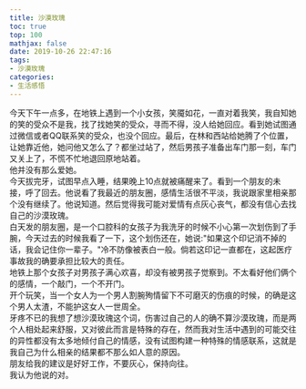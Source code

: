 ```yaml
---
title: 沙漠玫瑰
toc: true
top: 100
mathjax: false
date: 2019-10-26 22:47:16
tags:
- 沙漠玫瑰
categories:
- 生活感悟
---
```

今天下午一点多，在地铁上遇到一个小女孩，笑魇如花，一直对着我笑，我自知她的笑的受众不是我，找了找她笑的受众，寻而不得，没人给她回应。看到她试图通过微信或者QQ联系笑的受众，也没个回应。最后，在林和西站给她腾了个位置，让她靠近他，她问他又怎么了？都坐过站了，然后男孩子准备出车门那一刻，车门又关上了，不慌不忙地退回原地站着。  
他并没有那么爱她。  
今天拔完牙，试图早点入睡，结果晚上10点就被痛醒来了。看到一个朋友的未接，呼了回去。他说看了我最近的朋友圈，感情生活很不平淡，我说跟家里相亲那个没有继续了。他说知道。然后觉得我可能对爱情有点灰心丧气，都没有信心去找自己的沙漠玫瑰。  
白天发的朋友圈，是一个口腔科的女孩子为我洗牙的时候不小心第一次划伤到了手腕，今天过去的时候我看了一下，这个划伤还在，她说:"如果这个印记消不掉的话，我会记住你一辈子。"冷不防像被表白一般。倘若这印记一直都在，这起医疗事故我的确要承担比较大的责任。  
地铁上那个女孩子对男孩子满心欢喜，却没有被男孩子觉察到。不太看好他们俩个的感情，一个敲门，一个不开门。  
开个玩笑，当一个女人为一个男人割腕殉情留下不可磨灭的伤痕的时候，的确是这个男人太渣，不能护这女人一世周全。  
牙疼不已的我想了想沙漠玫瑰这个词，伤害过自己的人的确不算沙漠玫瑰，而是两个人相处起来舒服，又对彼此而言是特殊的存在，然而我对生活中遇到的可能交往的异性都没有太多地倾付自己的情感，没有试图构建一种特殊的情感联系，这就是我自己为什么相亲的结果都不那么如人意的原因。  
朋友给我的建议是好好工作，不要灰心，保持向往。  
我认为他说的对。  